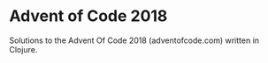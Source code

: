 # Advent of Code 2018 

Solutions to the Advent Of Code 2018 (adventofcode.com) written in Clojure.
